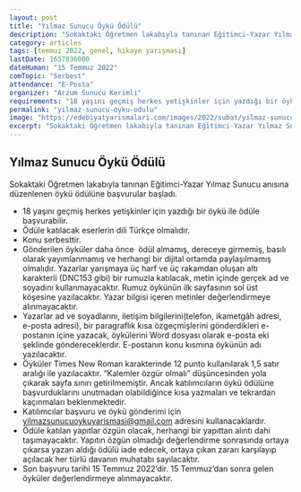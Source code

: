 ```yaml
---
layout: post
title: "Yılmaz Sunucu Öykü Ödülü"
description: "Sokaktaki Öğretmen lakabıyla tanınan Eğitimci-Yazar Yılmaz Sunucu anısına düzenlenen öykü ödülüne başvurular başladı."
category: articles
tags: [temmuz 2022, genel, hikaye yarışması]
lastDate: 1657836000
dateHuman: "15 Temmuz 2022"
comTopic: "Serbest"
attendance: "E-Posta"
organizer: "Arzum Sunucu Kerimli"
requirements: "18 yaşını geçmiş herkes yetişkinler için yazdığı bir öykü ile ödüle başvurabilir"
permalink: "yilmaz-sunucu-oyku-odulu"
image: "https://edebiyatyarismalari.com/images/2022/subat/yilmaz-sunucu-oyku-odulu.jpeg"
excerpt: "Sokaktaki Öğretmen lakabıyla tanınan Eğitimci-Yazar Yılmaz Sunucu anısına düzenlenen öykü ödülüne başvurular başladı."
---
```


## Yılmaz Sunucu Öykü Ödülü
Sokaktaki Öğretmen lakabıyla tanınan Eğitimci-Yazar Yılmaz Sunucu anısına düzenlenen öykü ödülüne başvurular başladı.  

- 18 yaşını geçmiş herkes yetişkinler için yazdığı bir öykü ile ödüle başvurabilir.
- Ödüle katılacak eserlerin dili Türkçe olmalıdır.
- Konu serbesttir.
- Gönderilen öyküler daha önce  ödül almamış, dereceye girmemiş, basılı olarak yayımlanmamış ve herhangi bir dijital ortamda paylaşılmamış olmalıdır. Yazarlar yarışmaya üç harf ve üç rakamdan oluşan altı karakterli (DNC153 gibi) bir rumuzla katılacak, metin içinde gerçek ad ve soyadını kullanmayacaktır. Rumuz öykünün ilk sayfasının sol üst köşesine yazılacaktır. Yazar bilgisi içeren metinler değerlendirmeye alınmayacaktır.
- Yazarlar ad ve soyadlarını, iletişim bilgilerini(telefon, ikametgâh adresi, e-posta adresi), bir paragraflık kısa özgeçmişlerini gönderdikleri e-postanın içine yazacak, öykülerini Word dosyası olarak e-posta eki şeklinde göndereceklerdir. E-postanın konu kısmına öykünün adı yazılacaktır.
- Öyküler Times New Roman karakterinde 12 punto kullanılarak 1,5 satır aralığı ile yazılacaktır. “Kalemler özgür olmalı” düşüncesinden yola çıkarak sayfa sınırı getirilmemiştir. Ancak katılımcıların öykü ödülüne başvurduklarını unutmadan olabildiğince kısa yazmaları ve tekrardan kaçınmaları beklenmektedir.
- Katılımcılar başvuru ve öykü gönderimi için yilmazsunucuoykuyarismasi@gmail.com adresini kullanacaklardır.
- Ödüle katılan yapıtlar özgün olacak, herhangi bir yapıttan alıntı dahi taşımayacaktır. Yapıtın özgün olmadığı değerlendirme sonrasında ortaya çıkarsa yazarı aldığı ödülü iade edecek, ortaya çıkan zararı karşılayıp açılacak her türlü davanın muhatabı
sayılacaktır.
- Son başvuru tarihi 15 Temmuz 2022’dir. 15 Temmuz’dan sonra gelen öyküler değerlendirmeye alınmayacaktır.